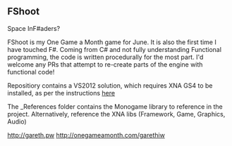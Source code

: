 FShoot
------

Space InF#aders?

FShoot is my One Game a Month game for June. It is also the first time I have touched F#. Coming from C# and not fully understanding Functional programming, the code is written procedurally for the most part. I'd welcome any PRs that attempt to re-create parts of the engine with functional code!

Repositiory contains a VS2012 solution, which requires XNA GS4 to be installed, as per the instructions [here](http://stackoverflow.com/questions/10881005/how-to-install-xna-game-studio-on-visual-studio-2012)



The _References folder contains the Monogame library to reference in the project.
 Alternatively, reference the XNA libs (Framework, Game, Graphics, Audio)

http://gareth.pw
http://onegameamonth.com/garethiw
